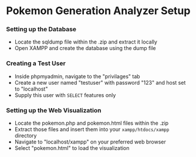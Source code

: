 # Pokemon Generation Analyzer Setup
### Setting up the Database
- Locate the sqldump file within the .zip and extract it locally
- Open XAMPP and create the database using the dump file

### Creating a Test User
- Inside phpmyadmin, navigate to the "privilages" tab
- Create a new user named "testuser" with password "123" and host set to "localhost"
- Supply this user with `SELECT` features only

### Setting up the Web Visualization
- Locate the pokemon.php and pokemon.html files within the .zip
- Extract those files and insert them into your `xampp/htdocs/xampp` directory
- Navigate to "localhost/xampp" on your preferred web browser
- Select "pokemon.html" to load the visualization 
